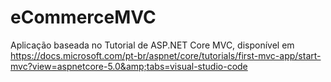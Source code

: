 # eCommerceMVC
Aplicação baseada no Tutorial de ASP.NET Core MVC, disponível em https://docs.microsoft.com/pt-br/aspnet/core/tutorials/first-mvc-app/start-mvc?view=aspnetcore-5.0&amp;tabs=visual-studio-code

